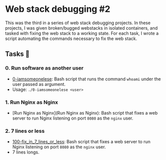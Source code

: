 # Web stack debugging #2

This was the third in a series of web stack debugging projects. In these projects, I was given broken/bugged webstacks in isolated containers, and tasked with fixing the web stack to a working state. For each task, I wrote a script automating the commands necessary to fix the web stack.

## Tasks 📃

### 0. Run software as another user
  - [0-iamsomeonelese](0-iamsomeonelese): Bash script that runs the command `whoami` under  the user passed as argument.
  - Usage: `./0-iamsomeonelese <user>`

### 1. Run Nginx as Nginx
  - [Run Nginx as Nginx](Run Nginx as Nginx): Bash script that fixes a web server to run Nginx listening on port `8080` as the `nginx` user.

### 2. 7 lines or less
  - [100-fix_in_7_lines_or_less](100-fix_in_7_lines_or_less): Bash script that fixes a web server to run Nginx listening on port `8080` as the `nginx` user.
  - 7 lines longs.
